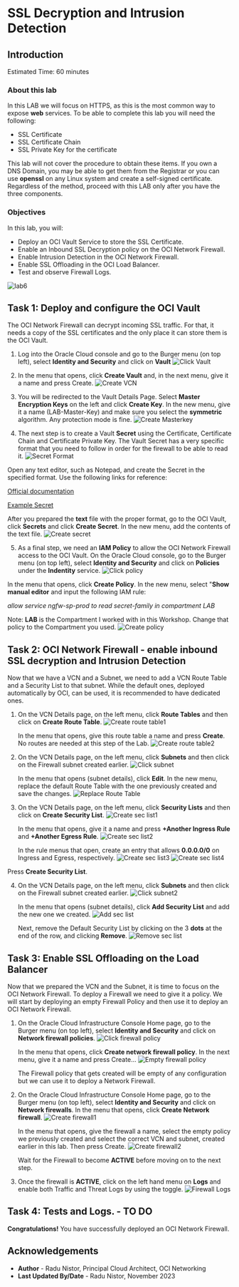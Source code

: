 # SSL Decryption and Intrusion Detection

## Introduction

Estimated Time: 60 minutes

### About this lab

  In this LAB we will focus on HTTPS, as this is the most common way to expose **web** services. To be able to complete this lab you will need the following:
  * SSL Certificate
  * SSL Certificate Chain
  * SSL Private Key for the certificate

  This lab will not cover the procedure to obtain these items. If you own a DNS Domain, you may be able to get them from the Registrar or you can use **openssl** on any Linux system and create a self-signed certificate. Regardless of the method, proceed with this LAB only after you have the three components.

### Objectives

In this lab, you will:

* Deploy an OCI Vault Service to store the SSL Certificate.
* Enable an Inbound SSL Decryption policy on the OCI Network Firewall.
* Enable Intrusion Detection in the OCI Network Firewall.
* Enable SSL Offloading in the OCI Load Balancer.
* Test and observe Firewall Logs.

![lab6](images/lab6.png)

## Task 1: Deploy and configure the OCI Vault

  The OCI Network Firewall can decrypt incoming SSL traffic. For that, it needs a copy of the SSL certificates and the only place it can store them is the OCI Vault.

1. Log into the Oracle Cloud console and go to the Burger menu (on top left), select **Identity and Security** and click on **Vault**
  ![Click Vault](images/clickvault.png)
  
2. In the menu that opens, click **Create Vault** and, in the next menu, give it a name and press Create.
  ![Create VCN](images/createvault.png)

3. You will be redirected to the Vault Details Page. Select **Master Encryption Keys** on the left and click **Create Key**. In the new menu, give it a name (LAB-Master-Key) and make sure you select the **symmetric**  algorithm. Any protection mode is fine.
  ![Create Masterkey](images/createmasterkey.png)

4. The next step is to create a Vault **Secret** using the Certificate, Certificate Chain and Certificate Private Key. The Vault Secret has a very specific format that you need to follow in order for the firewall to be able to read it.
  ![Secret Format](images/secretformat.png)

  Open any text editor, such as Notepad, and create the Secret in the specified format. Use the following links for reference:

  [Official documentation](https://docs.public.oneportal.content.oci.oraclecloud.com/en-us/iaas/Content/network-firewall/setting-up-certificate-authentication.htm#network-firewall-setting-up-certificate-authentication) 

  [Example Secret](images/vault_secret_example.txt)

  After you prepared the **text** file with the proper format, go to the OCI Vault, click **Secrets** and click **Create Secret**. In the new menu, add the contents of the text file. 
  ![Create secret](images/createsecret.png)

5. As a final step, we need an **IAM Policy** to allow the OCI Network Firewall access to the OCI Vault. On the Oracle Cloud console, go to the Burger menu (on top left), select **Identity and Security** and click on **Policies** under the **Indentity** service.
  ![Click policy](images/clickpolicy.png)

  In the menu that opens, click **Create Policy**. In the new menu, select "**Show manual editor** and input the following IAM rule: 

  *allow service ngfw-sp-prod to read secret-family in compartment LAB*

  Note: **LAB** is the Compartment I worked with in this Workshop. Change that policy to the Compartment you used.
  ![Create policy](images/createpolicy.png)


## Task 2: OCI Network Firewall - enable inbound SSL decryption and Intrusion Detection 

Now that we have a VCN and a Subnet, we need to add a VCN Route Table and a Security List to that subnet. While the default ones, deployed automatically by OCI, can be used, it is recommended to have dedicated ones.

1. On the VCN Details page, on the left menu, click **Route Tables** and then click on **Create Route Table**.
  ![Create route table1](images/creatert1.png)

   In the menu that opens, give this route table a name and press **Create**. No routes are needed at this step of the Lab.
  ![Create route table2](images/creatert2.png)

2. On the VCN Details page, on the left menu, click **Subnets** and then click on the Firewall subnet created earlier.
  ![Click subnet](images/clicksubnet.png)

   In the menu that opens (subnet details), click **Edit**. In the new menu, replace the default Route Table with the one previously created and save the changes.
  ![Replace Route Table](images/subnetrt.png)

3. On the VCN Details page, on the left menu, click **Security Lists** and then click on **Create Security List**.
  ![Create sec list1](images/createsl.png)

   In the menu that opens, give it a name and press **+Another Ingress Rule** and **+Another Egress Rule**.
  ![Create sec list2](images/addrule1.png)

   In the rule menus that open, create an entry that allows **0.0.0.0/0** on Ingress and Egress, respectively. 
  ![Create sec list3](images/ingressrule.png)
  ![Create sec list4](images/egressrule.png)
  
  Press **Create Security List**. 

4. On the VCN Details page, on the left menu, click **Subnets** and then click on the Firewall subnet created earlier.
  ![Click subnet2](images/clicksubnet.png)

   In the menu that opens (subnet details), click **Add Security List** and add the new one we created.
  ![Add sec list](images/addsl.png)

   Next, remove the Default Security List by clicking on the 3 **dots** at the end of the row, and clicking **Remove**.
  ![Remove sec list](images/removesl.png)

## Task 3: Enable SSL Offloading on the Load Balancer

Now that we prepared the VCN and the Subnet, it is time to focus on the OCI Network Firewall. To deploy a Firewall we need to give it a policy. We will start by deploying an empty Firewall Policy and then use it to deploy an OCI Network Firewall.

1. On the Oracle Cloud Infrastructure Console Home page, go to the Burger menu (on top left), select **Identity and Security** and click on **Network firewall policies**.
  ![Click firewall policy](images/clickpol.png)

   In the menu that opens, click **Create network firewall policy**. In the next menu, give it a name and press Create...
  ![Empty firewall policy](images/polempty.png)

   The Firewall policy that gets created will be empty of any configuration but we can use it to deploy a Network Firewall.

2. On the Oracle Cloud Infrastructure Console Home page, go to the Burger menu (on top left), select **Identity and Security** and click on **Network firewalls**. In the menu that opens, click **Create Network firewall**.
  ![Create firewall1](images/createfw1.png)

   In the menu that opens, give the firewall a name, select the empty policy we previously created and select the correct VCN and subnet, created earlier in this lab. Then press Create.
  ![Create firewall2](images/createfw2.png)

   Wait for the Firewall to become **ACTIVE** before moving on to the next step.

3. Once the firewall is **ACTIVE**, click on the left hand menu on **Logs** and enable both Traffic and Threat Logs by using the toggle.
  ![Firewall Logs](images/fwlogs.png)


## Task 4: Tests and Logs. - TO DO

**Congratulations!** You have successfully deployed an OCI Network Firewall.

## Acknowledgements

* **Author** - Radu Nistor, Principal Cloud Architect, OCI Networking
* **Last Updated By/Date** - Radu Nistor, November 2023
